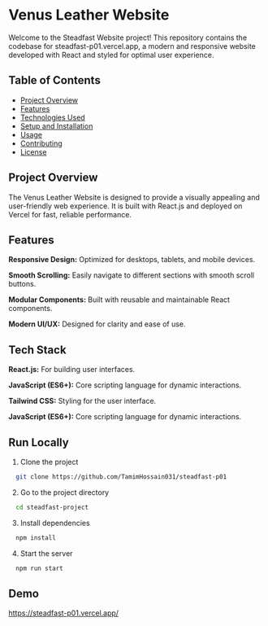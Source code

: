 
# Venus Leather Website

Welcome to the Steadfast Website project! This repository contains the codebase for steadfast-p01.vercel.app, a modern and responsive website developed with React and styled for optimal user experience.


## Table of Contents

 - [Project Overview](https://awesomeopensource.com/project/elangosundar/awesome-README-templates)
 - [Features](https://github.com/matiassingers/awesome-readme)
 - [Technologies Used](https://bulldogjob.com/news/449-how-to-write-a-good-readme-for-your-github-project)
 - [Setup and Installation](https://bulldogjob.com/news/449-how-to-write-a-good-readme-for-your-github-project)
  - [Usage](https://bulldogjob.com/news/449-how-to-write-a-good-readme-for-your-github-project)
 - [Contributing](https://bulldogjob.com/news/449-how-to-write-a-good-readme-for-your-github-project)
  - [License](https://bulldogjob.com/news/449-how-to-write-a-good-readme-for-your-github-project)
## Project Overview

The Venus Leather Website is designed to provide a visually appealing and user-friendly web experience. It is built with React.js and deployed on Vercel for fast, reliable performance.
## Features

**Responsive Design:** Optimized for desktops, tablets, and mobile devices.

**Smooth Scrolling:** Easily navigate to different sections with smooth scroll buttons.

**Modular Components:** Built with reusable and maintainable React components.

**Modern UI/UX:** Designed for clarity and ease of use.
## Tech Stack

**React.js:** For building user interfaces.

**JavaScript (ES6+):** Core scripting language for dynamic interactions.

**Tailwind CSS:** Styling for the user interface.

**JavaScript (ES6+):** Core scripting language for dynamic interactions.


## Run Locally

1. Clone the project

```bash
  git clone https://github.com/TamimHossain031/steadfast-p01
```

2. Go to the project directory

```bash
  cd steadfast-project
```

3. Install dependencies

```bash
  npm install
```

4. Start the server

```bash
  npm run start
```


## Demo

https://steadfast-p01.vercel.app/

